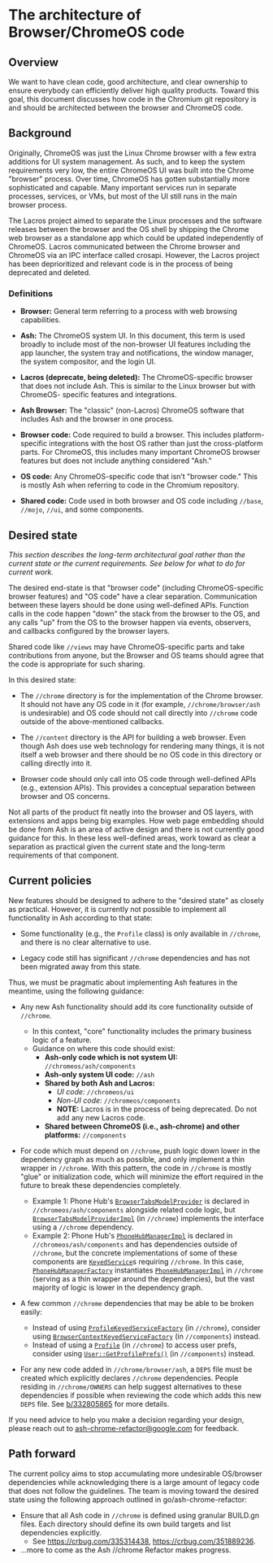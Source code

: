 # The architecture of Browser/ChromeOS code

## Overview

We want to have clean code, good architecture, and clear ownership to ensure
everybody can efficiently deliver high quality products. Toward this goal, this
document discusses how code in the Chromium git repository is and should be
architected between the browser and ChromeOS code.

## Background

Originally, ChromeOS was just the Linux Chrome browser with a few extra
additions for UI system management. As such, and to keep the system requirements
very low, the entire ChromeOS UI was built into the Chrome "browser" process.
Over time, ChromeOS has gotten substantially more sophisticated and capable.
Many important services run in separate processes, services, or VMs, but most of
the UI still runs in the main browser process.

The Lacros project aimed to separate the Linux processes and the software
releases between the browser and the OS shell by shipping the Chrome web browser
as a standalone app which could be updated independently of ChromeOS. Lacros
communicated between the Chrome browser and ChromeOS via an IPC interface called
crosapi. However, the Lacros project has been deprioritized and relevant code is
in the process of being deprecated and deleted.

### Definitions

- **Browser:** General term referring to a process with web browsing capabilities.

- **Ash:** The ChromeOS system UI. In this document, this term is used broadly
  to include most of the non-browser UI features including the app launcher, the
  system tray and notifications, the window manager, the system compositor, and
  the login UI.

- **Lacros (deprecate, being deleted):** The ChromeOS-specific browser that does
  not include Ash. This is similar to the Linux browser but with ChromeOS-
  specific features and integrations.

- **Ash Browser:** The "classic" (non-Lacros) ChromeOS software that includes
  Ash and the browser in one process.

- **Browser code:** Code required to build a browser. This includes
  platform-specific integrations with the host OS rather than just the
  cross-platform parts. For ChromeOS, this includes many important ChromeOS
  browser features but does not include anything considered "Ash."

- **OS code:** Any ChromeOS-specific code that isn’t "browser code." This is
  mostly Ash when referring to code in the Chromium repository.

- **Shared code:** Code used in both browser and OS code including `//base`,
  `//mojo`, `//ui`, and some components.

## Desired state

_This section describes the long-term architectural goal rather than the current
state or the current requirements. See below for what to do for current work._

The desired end-state is that "browser code" (including ChromeOS-specific
browser features) and "OS code" have a clear separation. Communication between
these layers should be done using well-defined APIs. Function calls in the code
happen "down" the stack from the browser to the OS, and any calls "up" from the
OS to the browser happen via events, observers, and callbacks configured by the
browser layers.

Shared code like `//views` may have ChromeOS-specific parts and take
contributions from anyone, but the Browser and OS teams should agree that the
code is appropriate for such sharing.

In this desired state:

- The `//chrome` directory is for the implementation of the Chrome browser. It
  should not have any OS code in it (for example, `//chrome/browser/ash` is
  undesirable) and OS code should not call directly into `//chrome` code outside
  of the above-mentioned callbacks.

- The `//content` directory is the API for building a web browser. Even though
  Ash does use web technology for rendering many things, it is not itself a web
  browser and there should be no OS code in this directory or calling directly
  into it.

- Browser code should only call into OS code through well-defined APIs (e.g.,
  extension APIs). This provides a conceptual separation between browser and OS
  concerns.

Not all parts of the product fit neatly into the browser and OS layers, with
extensions and apps being big examples. How web page embedding should be done
from Ash is an area of active design and there is not currently good guidance
for this. In these less well-defined areas, work toward as clear a separation as
practical given the current state and the long-term requirements of that
component.

## Current policies

New features should be designed to adhere to the "desired state" as closely as
practical. However, it is currently not possible to implement all functionality
in Ash according to that state:

- Some functionality (e.g., the `Profile` class) is only available in
  `//chrome`, and there is no clear alternative to use.

- Legacy code still has significant `//chrome` dependencies and has not been
  migrated away from this state.

Thus, we must be pragmatic about implementing Ash features in the meantime,
using the following guidance:

- Any new Ash functionality should add its core functionality outside of
  `//chrome`.
  - In this context, "core" functionality includes the primary business logic of
    a feature.
  - Guidance on where this code should exist:
    - **Ash-only code which is not system UI:** `//chromeos/ash/components`
    - **Ash-only system UI code:** `//ash`
    - **Shared by both Ash and Lacros:**
      - *UI code:* `//chromeos/ui`
      - *Non-UI code:* `//chromeos/components`
      - **NOTE:** Lacros is in the process of being deprecated. Do not add any
        new Lacros code.
    - **Shared between ChromeOS (i.e., ash-chrome) and other platforms:**
      `//components`

- For code which must depend on `//chrome`, push logic down lower in the
  dependency graph as much as possible, and only implement a thin wrapper in
  `//chrome`. With this pattern, the code in `//chrome` is mostly "glue" or
  initialization code, which will minimize the effort required in the future to
  break these dependencies completely.
  - Example 1: Phone Hub's [`BrowserTabsModelProvider`](https://source.chromium.org/chromium/chromium/src/+/main:chromeos/ash/components/phonehub/browser_tabs_model_provider.h;drc=2a153c1bc9f24cae375eee3cc875903866997918)
    is declared in `//chromeos/ash/components` alongside related code logic, but
    [`BrowserTabsModelProviderImpl`](https://source.chromium.org/chromium/chromium/src/+/main:chrome/browser/ash/phonehub/browser_tabs_model_provider_impl.h;drc=fe132eeb21687c455d695d6af346f15454828d01)
    (in `//chrome`) implements the interface using a `//chrome` dependency.
  - Example 2: Phone Hub's [`PhoneHubManagerImpl`](https://source.chromium.org/chromium/chromium/src/+/main:chromeos/ash/components/phonehub/phone_hub_manager_impl.h;drc=6b2b6f5aa258a1616fab24634c4e9477cfef5daf)
    is declared in `//chromeos/ash/components` and has dependencies outside of
    `//chrome`, but the concrete implementations of some of these components are
    [`KeyedService`](https://source.chromium.org/chromium/chromium/src/+/main:components/keyed_service/core/keyed_service.h;drc=d23075f3066f6aab6fd5f8446ea5dde3ebff1097)s
    requiring `//chrome`. In this case, [`PhoneHubManagerFactory`](https://source.chromium.org/chromium/chromium/src/+/main:chrome/browser/ash/phonehub/phone_hub_manager_factory.h;drc=d23075f3066f6aab6fd5f8446ea5dde3ebff1097)
    instantiates [`PhoneHubManagerImpl`](https://source.chromium.org/chromium/chromium/src/+/main:chromeos/ash/components/phonehub/phone_hub_manager_impl.h;drc=6b2b6f5aa258a1616fab24634c4e9477cfef5daf)
    in `//chrome` (serving as a thin wrapper around the dependencies), but the
    vast majority of logic is lower in the dependency graph.

- A few common `//chrome` dependencies that may be able to be broken easily:
  - Instead of using [`ProfileKeyedServiceFactory`](https://source.chromium.org/chromium/chromium/src/+/main:chrome/browser/profiles/profile_keyed_service_factory.h;drc=77a7a02b1822640e35cac72c0ddd7af7275eeb9b)
    (in `//chrome`), consider using [`BrowserContextKeyedServiceFactory`](https://source.chromium.org/chromium/chromium/src/+/main:components/keyed_service/content/browser_context_keyed_service_factory.h;drc=371515598109bf869e1acbe5ea67813fc1a4cc3d)
    (in `//components`) instead.
  - Instead of using a [`Profile`](https://source.chromium.org/chromium/chromium/src/+/main:chrome/browser/profiles/profile.h;l=308-311;drc=3f4203f7dca2f7e804f30cfa783e24f90acd9059)
    (in `//chrome`) to access user prefs, consider using
    [`User::GetProfilePrefs()`](https://source.chromium.org/chromium/chromium/src/+/main:components/user_manager/user.h;l=127-131;drc=e49b1aec9585b0a527c24502dd4b0ee94b142c3c)
    (in `//components`) instead.

- For any new code added in `//chrome/browser/ash`, a `DEPS` file must be created
  which explicitly declares `//chrome` dependencies. People residing in
  `//chrome/OWNERS` can help suggest alternatives to these dependencies if
  possible when reviewing the code which adds this new `DEPS` file. See
  [b/332805865](http://b/332805865) for more details.

If you need advice to help you make a decision regarding your design, please
reach out to ash-chrome-refactor@google.com for feedback.

## Path forward

The current policy aims to stop accumulating more undesirable OS/browser
dependencies while acknowledging there is a large amount of legacy code that
does not follow the guidelines. The team is moving toward the desired state
using the following approach outlined in go/ash-chrome-refactor:

- Ensure that all Ash code in `//chrome` is defined using granular BUILD.gn
  files. Each directory should define its own build targets and list dependencies
  explicitly.
  - See https://crbug.com/335314438, https://crbug.com/351889236.
- ...more to come as the Ash //chrome Refactor makes progress.
